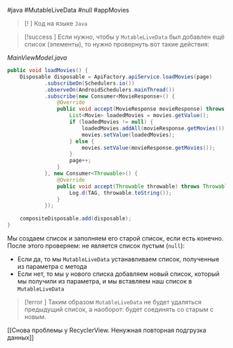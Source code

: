 #java #MutableLiveData #null #appMovies 

>[! ] Код на языке `Java`

>[!success ] Если нужно, чтобы у `MutableLiveData` был добавлен ещё список (элементы), то нужно провернуть вот такие действия:

*MainViewModel.java*
```java
public void loadMovies() {  
    Disposable disposable = ApiFactory.apiService.loadMovies(page)  
            .subscribeOn(Schedulers.io())  
            .observeOn(AndroidSchedulers.mainThread())  
            .subscribe(new Consumer<MovieResponse>() {  
                @Override  
                public void accept(MovieResponse movieResponse) throws Throwable {  
                    List<Movie> loadedMovies = movies.getValue();  
                    if (loadedMovies != null) {  
                        loadedMovies.addAll(movieResponse.getMovies());  
                        movies.setValue(loadedMovies);  
                    } else {  
                        movies.setValue(movieResponse.getMovies());  
                    }  
                    page++;  
                }  
            }, new Consumer<Throwable>() {  
                @Override  
                public void accept(Throwable throwable) throws Throwable {  
                    Log.d(TAG, throwable.toString());  
                }  
            });  
  
    compositeDisposable.add(disposable);  
}
```

Мы создаем список и заполняем его старой список, если есть конечно. После этого проверяем: не является список пустым (`null`):
- Если да, то мы `MutableLiveData` устанавливаем список, полученные из параметра с метода
- Если нет, то мы у нового списка добавляем новый список, который мы получили из параметра, и мы вставляем наш список в `MutableLiveData`

>[!error ] Таким образом `MutableLiveData` не будет удаляться предыдущий список, а наоборот: будет соединять со старым с новым.

[[Снова проблемы у RecyclerView. Ненужная повторная подгрузка данных]]